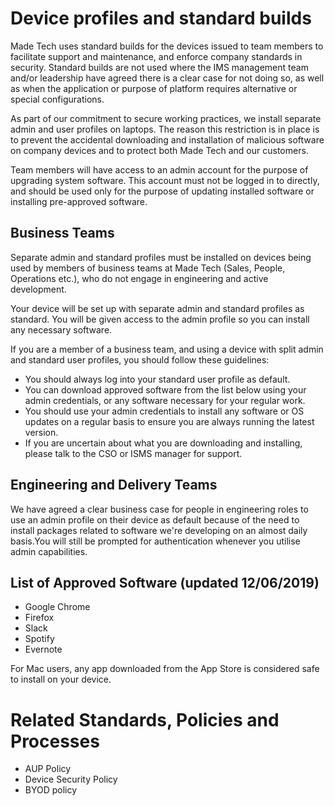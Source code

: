 # Device profiles and standard builds

Made Tech uses standard builds for the devices issued to team members to facilitate support and maintenance, and enforce company standards in security. Standard builds are not used where the IMS management team and/or leadership have agreed there is a clear case for not doing so, as well as when the application or purpose of platform requires alternative or special configurations.

As part of our commitment to secure working practices, we install separate admin and user profiles on laptops. The reason this restriction is in place is to prevent the accidental downloading and installation of malicious software on company devices and to protect both Made Tech and our customers.

Team members will have access to an admin account for the purpose of upgrading system software. This account must not be logged in to directly, and should be used only for the purpose of updating installed software or installing pre-approved software.

## Business Teams

Separate admin and standard profiles must be installed on devices being used by members of business teams at Made Tech (Sales, People, Operations etc.), who do not engage in engineering and active development.

Your device will be set up with separate admin and standard profiles as standard. You will be given access to the admin profile so you can install any necessary software.

If you are a member of a business team, and using a device with split admin and standard user profiles, you should follow these guidelines:
 - You should always log into your standard user profile as default.
 - You can download approved software from the list below using your admin credentials, or any software necessary for your regular work.
 - You should use your admin credentials to install any software or OS updates on a regular basis to ensure you are always running the latest version. 
 - If you are uncertain about what you are downloading and installing, please talk to the CSO or ISMS manager for support. 


## Engineering and Delivery Teams

We have agreed a clear business case for people in engineering roles to use an admin profile on their device as default because of the need to install packages related to software we're developing on an almost daily basis.You will still be prompted for authentication whenever you utilise admin capabilities.

## List of Approved Software (updated 12/06/2019)
 - Google Chrome
 - Firefox
 - Slack
 - Spotify
 - Evernote

 For Mac users, any app downloaded from the App Store is considered safe to install on your device.
 
 # Related Standards, Policies and Processes
 - AUP Policy
 - Device Security Policy
 - BYOD policy

